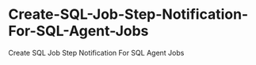 # Create-SQL-Job-Step-Notification-For-SQL-Agent-Jobs
Create SQL Job Step Notification For SQL Agent Jobs
